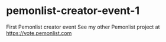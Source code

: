 # pemonlist-creator-event-1
First Pemonlist creator event
See my other Pemonlist project at https://vote.pemonlist.com
